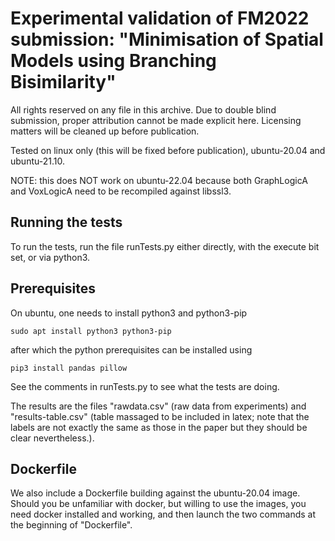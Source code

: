 # Experimental validation of FM2022 submission: "Minimisation of Spatial Models using Branching Bisimilarity"

All rights reserved on any file in this archive. Due to double blind submission, proper attribution cannot be made explicit here. Licensing matters will be cleaned up before publication.

Tested on linux only (this will be fixed before publication), ubuntu-20.04 and ubuntu-21.10. 

NOTE: this does NOT work on ubuntu-22.04 because both GraphLogicA and VoxLogicA need to be recompiled against libssl3.

## Running the tests

To run the tests, run the file runTests.py either directly, with the execute bit set, or via python3.

## Prerequisites

On ubuntu, one needs to install python3 and python3-pip

    sudo apt install python3 python3-pip 
    
after which the python prerequisites can be installed using 

    pip3 install pandas pillow

See the comments in runTests.py to see what the tests are doing. 

The results are the files "rawdata.csv" (raw data from experiments) and "results-table.csv" (table massaged to be included in latex; note that the labels are not exactly the same as those in the paper but they should be clear nevertheless.).


## Dockerfile

We also include a Dockerfile building against the ubuntu-20.04 image. Should you be unfamiliar with docker, but willing to use the images, you need docker installed and working, and then launch the two commands at the beginning of "Dockerfile".
